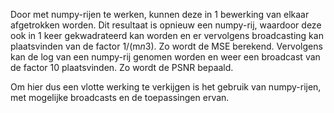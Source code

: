 Door met numpy-rijen te werken, kunnen deze in 1 bewerking van elkaar afgetrokken worden. Dit resultaat is opnieuw een numpy-rij, waardoor deze ook in 1 keer gekwadrateerd kan worden en er vervolgens broadcasting kan plaatsvinden van de factor 1/(m*n*3). Zo wordt de MSE berekend. Vervolgens kan de log van een numpy-rij genomen worden en weer een broadcast van de factor 10 plaatsvinden. Zo wordt de PSNR bepaald.

Om hier dus een vlotte werking te verkijgen is het gebruik van numpy-rijen, met mogelijke broadcasts en de toepassingen ervan.